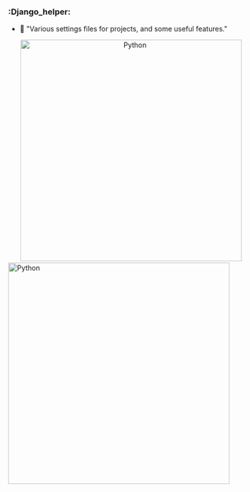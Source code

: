 ### :Django_helper:

- 👀 "Various settings files for projects, and some useful features."
<div id="header" align="center">
  <img src="https://www.kanhasoft.com/blog/wp-content/uploads/2018/07/django.jpg" title="Python" alt="Python" width="450"/>&nbsp;
</div>
<div>
  <img src="https://www.kanhasoft.com/blog/wp-content/uploads/2018/07/django.jpg" title="Python" alt="Python" width="450" height="450"/>&nbsp;
</div>
